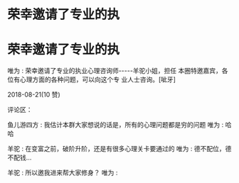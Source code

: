 # 荣幸邀请了专业的执

# 荣幸邀请了专业的执

唯为 : 荣幸邀请了专业的执业心理咨询师-----羊驼小姐，担任 本圈特邀嘉宾，各位有心理方面的各种问题，可以向这个专 业人士咨询。[呲牙]

2018-08-21(10 赞)

评论区：

鱼儿游四方 : 我估计本群大家想说的话是，所有的心理问题都是穷的问题 唯为 : 哈哈

羊驼 : 在变富之前，破阶升阶，还是有很多心理关卡要通过的 唯为 : 德不配位，德不配钱…

羊驼 : 所以邀我进来帮大家修身？ 唯为 :